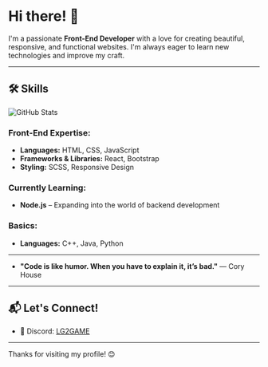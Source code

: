 # Hi there! 👋
I'm a passionate **Front-End Developer** with a love for creating beautiful, responsive, and functional websites. I'm always eager to learn new technologies and improve my craft.

---

## 🛠 Skills
![GitHub Stats](https://github-readme-stats.vercel.app/api?username=lg2game&show_icons=true&theme=radical)

### Front-End Expertise:
- **Languages:** HTML, CSS, JavaScript  
- **Frameworks & Libraries:** React, Bootstrap  
- **Styling:** SCSS, Responsive Design  

### Currently Learning:
- **Node.js** – Expanding into the world of backend development  

### Basics:
- **Languages:** C++, Java, Python  

---

- **"Code is like humor. When you have to explain it, it’s bad."** — Cory House  

---

## 📬 Let's Connect!

- 💬 Discord: [LG2GAME](https://discord.com/users/480319541516173312)   

---

Thanks for visiting my profile! 😊  
